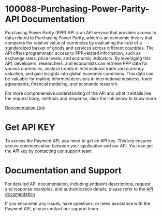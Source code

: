 
# 100088-Purchasing-Power-Parity-API Documentation

Purchasing Power Parity (PPP) API is an API service that provides access to data related to Purchasing Power Parity, which is an economic theory that compares the relative value of currencies by evaluating the cost of a standardized basket of goods and services across different countries. The API offers programmatic access to PPP-related information, such as exchange rates, price levels, and economic indicators. By leveraging this API, developers, researchers, and economists can retrieve PPP data for various currencies, analyze trends in international trade and currency valuation, and gain insights into global economic conditions. This data can be valuable for making informed decisions in international business, trade agreements, financial modeling, and economic research.

For more comprehensive understanding of the API and what it entails like the request body, methods and response, click the link below to know more.

[Documentation Link](https://documenter.getpostman.com/view/20868747/2s9Y5WyPdi)

# Get API KEY
To access the Payment API, you need to get an API key. This key ensures secure communication between your application and our API. You can get the API key by contacting our support team.

# Documentation and Support
For detailed API documentation, including endpoint descriptions, request and response examples, and authentication details, please refer to the [API documentation](https://documenter.getpostman.com/view/20868747/2s9Y5WyPdi)

If you encounter any issues, have questions, or need assistance with the Payment API, please contact our support team.
